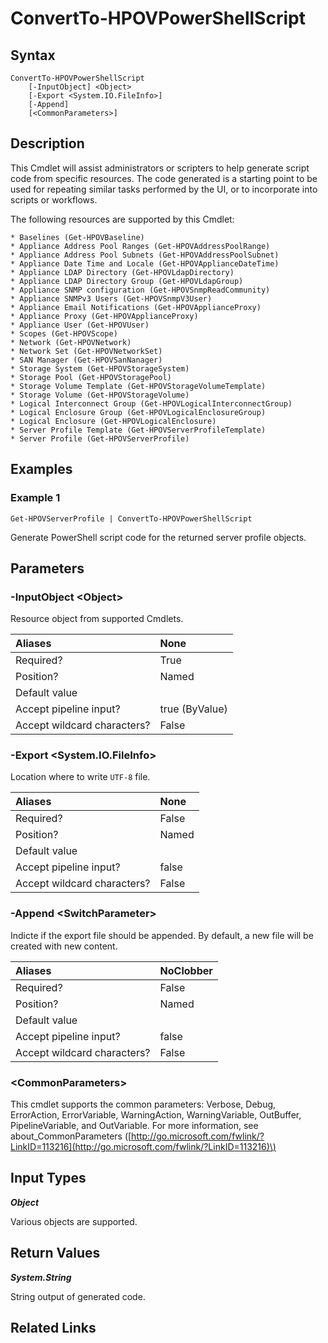 ﻿---
description: Create PowerShell script from resource.
---

# ConvertTo-HPOVPowerShellScript

## Syntax

```text
ConvertTo-HPOVPowerShellScript
    [-InputObject] <Object>
    [-Export <System.IO.FileInfo>]
    [-Append]
    [<CommonParameters>]
```

## Description

This Cmdlet will assist administrators or scripters to help generate script code from specific resources.  The code generated is a starting point to be used for repeating similar tasks performed by the UI, or to incorporate into scripts or workflows.

The following resources are supported by this Cmdlet:

    * Baselines (Get-HPOVBaseline)
    * Appliance Address Pool Ranges (Get-HPOVAddressPoolRange)
    * Appliance Address Pool Subnets (Get-HPOVAddressPoolSubnet)
    * Appliance Date Time and Locale (Get-HPOVApplianceDateTime)
    * Appliance LDAP Directory (Get-HPOVLdapDirectory)
    * Appliance LDAP Directory Group (Get-HPOVLdapGroup)
    * Appliance SNMP configuration (Get-HPOVSnmpReadCommunity)
    * Appliance SNMPv3 Users (Get-HPOVSnmpV3User)
    * Appliance Email Notifications (Get-HPOVApplianceProxy)
    * Appliance Proxy (Get-HPOVApplianceProxy)
    * Appliance User (Get-HPOVUser)
    * Scopes (Get-HPOVScope)
    * Network (Get-HPOVNetwork)
    * Network Set (Get-HPOVNetworkSet)
    * SAN Manager (Get-HPOVSanNanager)
    * Storage System (Get-HPOVStorageSystem)
    * Storage Pool (Get-HPOVStoragePool)
    * Storage Volume Template (Get-HPOVStorageVolumeTemplate)
    * Storage Volume (Get-HPOVStorageVolume)
    * Logical Interconnect Group (Get-HPOVLogicalInterconnectGroup)
    * Logical Enclosure Group (Get-HPOVLogicalEnclosureGroup)
    * Logical Enclosure (Get-HPOVLogicalEnclosure)
    * Server Profile Template (Get-HPOVServerProfileTemplate)
    * Server Profile (Get-HPOVServerProfile)


## Examples

###  Example 1 

```text
Get-HPOVServerProfile | ConvertTo-HPOVPowerShellScript

```

Generate PowerShell script code for the returned server profile objects.

## Parameters

### -InputObject &lt;Object&gt;

Resource object from supported Cmdlets.

| Aliases | None |
| :--- | :--- |
| Required? | True |
| Position? | Named |
| Default value |  |
| Accept pipeline input? | true (ByValue) |
| Accept wildcard characters? | False |

### -Export &lt;System.IO.FileInfo&gt;

Location where to write `UTF-8` file.

| Aliases | None |
| :--- | :--- |
| Required? | False |
| Position? | Named |
| Default value |  |
| Accept pipeline input? | false |
| Accept wildcard characters? | False |

### -Append &lt;SwitchParameter&gt;

Indicte if the export file should be appended.  By default, a new file will be created with new content.

| Aliases | NoClobber |
| :--- | :--- |
| Required? | False |
| Position? | Named |
| Default value |  |
| Accept pipeline input? | false |
| Accept wildcard characters? | False |

### &lt;CommonParameters&gt;

This cmdlet supports the common parameters: Verbose, Debug, ErrorAction, ErrorVariable, WarningAction, WarningVariable, OutBuffer, PipelineVariable, and OutVariable. For more information, see about\_CommonParameters \([http://go.microsoft.com/fwlink/?LinkID=113216](http://go.microsoft.com/fwlink/?LinkID=113216)\)

## Input Types

_**Object**_

Various objects are supported.

## Return Values

_**System.String**_

String output of generated code.

## Related Links

